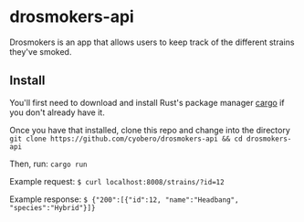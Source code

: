# drosmokers-api
Drosmokers is an app that allows users to keep track of the different strains they've smoked.

## Install
You'll first need to download and install Rust's package manager [cargo](https://crates.io/) if you don't already have it. 

Once you have that installed, clone this repo and change into the directory
`git clone https://github.com/cyobero/drosmokers-api && cd drosmokers-api`

Then, run:
`cargo run`

Example request: 
  `$ curl localhost:8008/strains/?id=12`

Example response: 
  `$ {"200":[{"id":12, "name":"Headbang", "species":"Hybrid"}]}`


